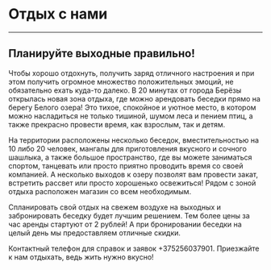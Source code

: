 ﻿# Отдых с нами
----------
## Планируйте выходные правильно!

Чтобы хорошо отдохнуть, получить заряд отличного настроения и при этом получить огромное множество положительных эмоций, не обязательно ехать куда-то далеко. В 20 минутах от города Берёзы открылась новая зона отдыха, где можно арендовать беседки прямо на берегу Белого озера! Это тихое, спокойное и уютное место, в котором можно насладиться не только тишиной, шумом леса и пением птиц, а также прекрасно провести время, как взрослым, так и детям. 

На территории расположены несколько беседок, вместительностью на 10 либо 20 человек, мангалы для приготовления вкусного и сочного шашлыка, а также большое пространство, где вы можете заниматься спортом, танцевать или просто приятно проводить время со своей компанией. А несколько выходов к озеру позволят вам провести закат, встретить рассвет или просто хорошенько освежиться! Рядом с зоной отдыха расположен магазин со всем необходимым.

Спланировать свой отдых на свежем воздухе на выходных и забронировать беседку будет лучшим решением. Тем более цены за час аренды стартуют от 2 рублей! А при бронировании беседки на целый день мы предоставляем отличные скидки.

Контактный телефон для справок и заявок +375256037901. Приезжайте к нам отдыхать, ведь жить нужно вкусно!
